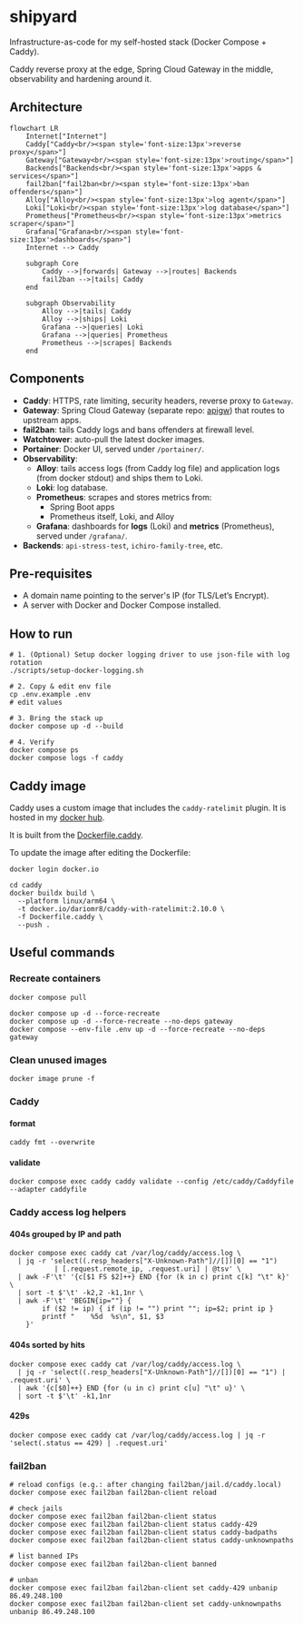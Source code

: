 # shipyard

Infrastructure-as-code for my self-hosted stack (Docker Compose + Caddy).

Caddy reverse proxy at the edge, Spring Cloud Gateway in the middle, observability and hardening
around it.

## Architecture

```mermaid
flowchart LR
    Internet["Internet"]
    Caddy["Caddy<br/><span style='font-size:13px'>reverse proxy</span>"]
    Gateway["Gateway<br/><span style='font-size:13px'>routing</span>"]
    Backends["Backends<br/><span style='font-size:13px'>apps & services</span>"]
    fail2ban["fail2ban<br/><span style='font-size:13px'>ban offenders</span>"]
    Alloy["Alloy<br/><span style='font-size:13px'>log agent</span>"]
    Loki["Loki<br/><span style='font-size:13px'>log database</span>"]
    Prometheus["Prometheus<br/><span style='font-size:13px'>metrics scraper</span>"]
    Grafana["Grafana<br/><span style='font-size:13px'>dashboards</span>"]
    Internet --> Caddy

    subgraph Core
        Caddy -->|forwards| Gateway -->|routes| Backends
        fail2ban -->|tails| Caddy
    end

    subgraph Observability
        Alloy -->|tails| Caddy
        Alloy -->|ships| Loki
        Grafana -->|queries| Loki
        Grafana -->|queries| Prometheus
        Prometheus -->|scrapes| Backends
    end
```

## Components

- **Caddy**: HTTPS, rate limiting, security headers, reverse proxy to `Gateway`.
- **Gateway**: Spring Cloud Gateway (separate repo: [apigw](https://github.com/dario-mr/apigw)) that
  routes to upstream apps.
- **fail2ban**: tails Caddy logs and bans offenders at firewall level.
- **Watchtower**: auto-pull the latest docker images.
- **Portainer**: Docker UI, served under `/portainer/`.
- **Observability**:
    - **Alloy**: tails access logs (from Caddy log file) and application logs (from docker
      stdout) and ships them to Loki.
    - **Loki**: log database.
    - **Prometheus**: scrapes and stores metrics from:
        - Spring Boot apps
        - Prometheus itself, Loki, and Alloy
    - **Grafana**: dashboards for **logs** (Loki) and **metrics** (Prometheus), served under
      `/grafana/`.
- **Backends**: `api-stress-test`, `ichiro-family-tree`, etc.

## Pre-requisites

- A domain name pointing to the server's IP (for TLS/Let’s Encrypt).
- A server with Docker and Docker Compose installed.

## How to run

```shell
# 1. (Optional) Setup docker logging driver to use json-file with log rotation
./scripts/setup-docker-logging.sh

# 2. Copy & edit env file
cp .env.example .env
# edit values

# 3. Bring the stack up
docker compose up -d --build

# 4. Verify
docker compose ps
docker compose logs -f caddy
```

## Caddy image

Caddy uses a custom image that includes the `caddy-ratelimit` plugin. It is hosted in
my [docker hub](https://hub.docker.com/repository/docker/dariomr8/caddy-with-ratelimit/general).

It is built from the [Dockerfile.caddy](caddy/Dockerfile.caddy).

To update the image after editing the Dockerfile:

```shell
docker login docker.io

cd caddy
docker buildx build \
  --platform linux/arm64 \
  -t docker.io/dariomr8/caddy-with-ratelimit:2.10.0 \
  -f Dockerfile.caddy \
  --push .
```

## Useful commands

### Recreate containers

```shell
docker compose pull

docker compose up -d --force-recreate
docker compose up -d --force-recreate --no-deps gateway
docker compose --env-file .env up -d --force-recreate --no-deps gateway
```

### Clean unused images

```shell
docker image prune -f
```

### Caddy

#### format

```shell
caddy fmt --overwrite
```

#### validate

```shell
docker compose exec caddy caddy validate --config /etc/caddy/Caddyfile --adapter caddyfile
```

### Caddy access log helpers

#### 404s grouped by IP and path

```shell
docker compose exec caddy cat /var/log/caddy/access.log \
  | jq -r 'select((.resp_headers["X-Unknown-Path"]//[])[0] == "1")
           | [.request.remote_ip, .request.uri] | @tsv' \
  | awk -F'\t' '{c[$1 FS $2]++} END {for (k in c) print c[k] "\t" k}' \
  | sort -t $'\t' -k2,2 -k1,1nr \
  | awk -F'\t' 'BEGIN{ip=""} {
        if ($2 != ip) { if (ip != "") print ""; ip=$2; print ip }
        printf "    %5d  %s\n", $1, $3
    }'
```

#### 404s sorted by hits

```shell
docker compose exec caddy cat /var/log/caddy/access.log \
  | jq -r 'select((.resp_headers["X-Unknown-Path"]//[])[0] == "1") | .request.uri' \
  | awk '{c[$0]++} END {for (u in c) print c[u] "\t" u}' \
  | sort -t $'\t' -k1,1nr
```

#### 429s

```shell
docker compose exec caddy cat /var/log/caddy/access.log | jq -r 'select(.status == 429) | .request.uri'
```

### fail2ban

```shell
# reload configs (e.g.: after changing fail2ban/jail.d/caddy.local)
docker compose exec fail2ban fail2ban-client reload

# check jails
docker compose exec fail2ban fail2ban-client status
docker compose exec fail2ban fail2ban-client status caddy-429
docker compose exec fail2ban fail2ban-client status caddy-badpaths
docker compose exec fail2ban fail2ban-client status caddy-unknownpaths

# list banned IPs
docker compose exec fail2ban fail2ban-client banned

# unban
docker compose exec fail2ban fail2ban-client set caddy-429 unbanip 86.49.248.100
docker compose exec fail2ban fail2ban-client set caddy-unknownpaths unbanip 86.49.248.100
```